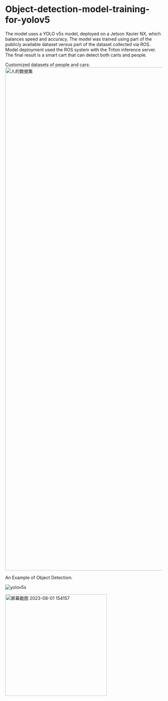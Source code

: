 # Object-detection-model-training-for-yolov5

The model uses a YOLO v5s model, deployed on a Jetson Xavier NX, which balances speed and accuracy. The model was trained using part of the publicly available dataset versus part of the dataset collected via ROS. Model deployment used the ROS system with the Triton inference server. The final result is a smart cart that can detect both carts and people.

Customized datasets of people and cars:
<img width="1609" alt="人的数据集" src="https://github.com/Cam2024/Object-detection-model-training-for-yolov5/assets/89662823/4f504762-a946-4e07-bc14-f57dc91daec2">

An Example of Object Detection:

![yolov5s](https://github.com/Cam2024/Object-detection-model-training-for-yolov5/assets/89662823/3030cc91-60ba-4c40-b044-d8fdd8ff938a)

<img width="325" alt="屏幕截图 2023-08-01 154157" src="https://github.com/Cam2024/Object-detection-model-training-for-yolov5/assets/89662823/83b7b189-723b-4787-8350-1154467a5c1f">
